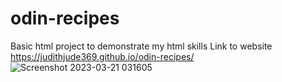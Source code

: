 # odin-recipes
Basic html project to demonstrate my html skills
Link to website https://judithjude369.github.io/odin-recipes/
![Screenshot 2023-03-21 031605](https://user-images.githubusercontent.com/113371056/226503943-d81c10c7-562d-4d76-87a6-db2448f555b5.png)
